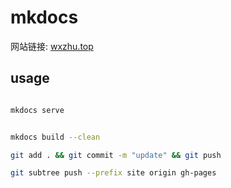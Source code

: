# mkdocs

网站链接: [wxzhu.top](http://wxzhu.top)




## usage

```bash

mkdocs serve

```

```bash

mkdocs build --clean

git add . && git commit -m "update" && git push

git subtree push --prefix site origin gh-pages

```

